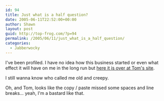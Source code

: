 ```yaml
---
id: 94
title: Just what is a half question?
date: 2005-06-11T22:52:00+00:00
author: Shawn
layout: post
guid: http://top-frog.com/?p=94
permalink: /2005/06/11/just_what_is_a_half_question/
categories:
  - Jabberwocky
---
```

I've been profiled. I have no idea how this business started or even what effect it will have on me in the long run but [here it is over at Tom's site](http://www.milkbasilica.com/archives/shawn-parker-aka-gippy!).

I still wanna know who called me old and creepy.

Oh, and Tom, looks like the copy / paste missed some spaces and line breaks… yeah, I'm a bastard like that.